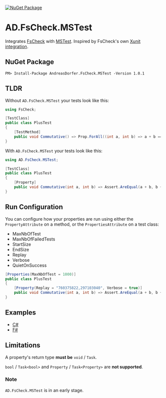 [![NuGet Package](https://img.shields.io/nuget/v/AndreasDorfer.FsCheck.MSTest.svg)](https://www.nuget.org/packages/AndreasDorfer.FsCheck.MSTest/)
# AD.FsCheck.MSTest
Integrates [FsCheck](https://fscheck.github.io/FsCheck/) with [MSTest](https://github.com/microsoft/testfx/). Inspired by FsCheck's own [Xunit integration](https://www.nuget.org/packages/FsCheck.Xunit).
## NuGet Package
    PM> Install-Package AndreasDorfer.FsCheck.MSTest -Version 1.0.1
## TLDR
Without `AD.FsCheck.MSTest` your tests look like this:
```csharp
using FsCheck;

[TestClass]
public class PlusTest
{
    [TestMethod]
    public void Commutative() => Prop.ForAll((int a, int b) => a + b == b + a).QuickCheckThrowOnFailure();
}
```
With `AD.FsCheck.MSTest` your tests look like this:
```csharp
using AD.FsCheck.MSTest;

[TestClass]
public class PlusTest
{
    [Property]
    public void Commutative(int a, int b) => Assert.AreEqual(a + b, b + a);
}
```
## Run Configuration
You can configure how your properties are run using either the ``PropertyAttribute`` on a method, or the ``PropertiesAttribute`` on a test class:
- MaxNbOfTest
- MaxNbOfFailedTests
- StartSize
- EndSize
- Replay
- Verbose
- QuietOnSuccess
```csharp
[Properties(MaxNbOfTest = 1000)]
public class PlusTest
{
    [Property(Replay = "760375822,297103040", Verbose = true)]
    public void Commutative(int a, int b) => Assert.AreEqual(a + b, b + a);
}
```
## Examples
- [C#](https://github.com/Andreas-Dorfer/fscheck-mstest/blob/09e87d3a256bbb9b7f879f233ee0782393609386/src/AD.FsCheck.MSTest.Tests/VectorTest.cs)
- [F#](https://github.com/Andreas-Dorfer/fscheck-mstest/blob/09e87d3a256bbb9b7f879f233ee0782393609386/src/AD.FsCheck.MSTest.FsTests/VectorTest.fs)
## Limitations
A property's return type **must be** `void` / `Task`.

`bool` / `Task<bool>` and `Property` / `Task<Property>` are **not supported**.
### Note
`AD.FsCheck.MSTest` is in an early stage.
